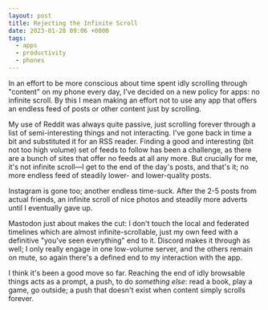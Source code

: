 ```yaml
---
layout: post
title: Rejecting the Infinite Scroll
date: 2023-01-28 09:06 +0000
tags:
  - apps
  - productivity
  - phones
---
```


In an effort to be more conscious about time spent idly scrolling through "content" on my phone every day, I've decided on a new policy for apps: no infinite scroll. By this I mean making an effort not to use any app that offers an endless feed of posts or other content just by scrolling.

My use of Reddit was always quite passive, just scrolling forever through a list of semi-interesting things and not interacting. I've gone back in time a bit and substituted it for an RSS reader. Finding a good and interesting (bit not too high volume) set of feeds to follow has been a challenge, as there are a bunch of sites that offer no feeds at all any more. But crucially for me, it's not infinite scroll&mdash;I get to the end of the day's posts, and that's it; no more endless feed of steadily lower- and lower-quality posts.

Instagram is gone too; another endless time-suck. After the 2-5 posts from actual friends, an infinite scroll of nice photos and steadily more adverts until I eventually gave up.

Mastodon just about makes the cut: I don't touch the local and federated timelines which are almost infinite-scrollable, just my own feed with a definitive "you've seen everything" end to it. Discord makes it through as well; I only really engage in one low-volume server, and the others remain on mute, so again there's a defined end to my interaction with the app.

I think it's been a good move so far. Reaching the end of idly browsable things acts as a prompt, a push, to do <em>something else</em>: read a book, play a game, go outside; a push that doesn't exist when content simply scrolls forever.